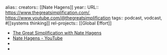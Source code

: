alias::
creators:: [[Nate Hagens]] 
year::
URL:: https://www.thegreatsimplification.com/, https://www.youtube.com/@thegreatsimplification
tags:: podcast, vodcast, #[[systems thinking]]
rel-projects:: [[Global Effort]] 


- [The Great Simplification with Nate Hagens](https://www.thegreatsimplification.com/)
- [Nate Hagens - YouTube](https://www.youtube.com/@thegreatsimplification)
-
-